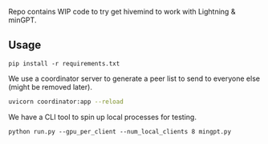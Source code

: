 Repo contains WIP code to try get hivemind to work with Lightning & minGPT.

## Usage

```
pip install -r requirements.txt
```

We use a coordinator server to generate a peer list to send to everyone else (might be removed later).

```bash
uvicorn coordinator:app --reload
```

We have a CLI tool to spin up local processes for testing.

```
python run.py --gpu_per_client --num_local_clients 8 mingpt.py
```